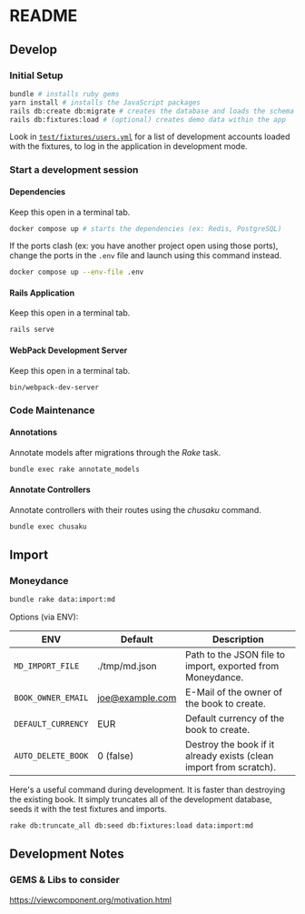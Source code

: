 # README

## Develop

### Initial Setup

```bash
bundle # installs ruby gems
yarn install # installs the JavaScript packages
rails db:create db:migrate # creates the database and loads the schema
rails db:fixtures:load # (optional) creates demo data within the app
```

Look in [`test/fixtures/users.yml`](test/fixtures/users.yml) for a list
of development accounts loaded with the fixtures, to log in the application
in development mode.

### Start a development session

#### Dependencies

Keep this open in a terminal tab.

```bash
docker compose up # starts the dependencies (ex: Redis, PostgreSQL)
```

If the ports clash (ex: you have another project open using those ports), change
the ports in the `.env` file and launch using this command instead.

```bash
docker compose up --env-file .env
```

#### Rails Application

Keep this open in a terminal tab.

```bash
rails serve
```

#### WebPack Development Server

Keep this open in a terminal tab.

```bash
bin/webpack-dev-server
```

### Code Maintenance

#### Annotations

Annotate models after migrations through the *Rake* task.

```bash
bundle exec rake annotate_models
```

#### Annotate Controllers

Annotate controllers with their routes using the *chusaku* command.

```bash
bundle exec chusaku
```

## Import

### Moneydance

```bash
bundle rake data:import:md
```

Options (via ENV):

| ENV                | Default         | Description                                                        |
| ------------------ | --------------- | ------------------------------------------------------------------ |
| `MD_IMPORT_FILE`   | ./tmp/md.json   | Path to the JSON file to import, exported from Moneydance.         |
| `BOOK_OWNER_EMAIL` | joe@example.com | E-Mail of the owner of the book to create.                         |
| `DEFAULT_CURRENCY` | EUR             | Default currency of the book to create.                            |
| `AUTO_DELETE_BOOK` | 0 (false)       | Destroy the book if it already exists (clean import from scratch). |

Here's a useful command during development. It is faster than destroying the existing book. It
simply truncates all of the development database, seeds it with the test fixtures and imports.

```bash
rake db:truncate_all db:seed db:fixtures:load data:import:md
```

## Development Notes

### GEMS & Libs to consider

https://viewcomponent.org/motivation.html
